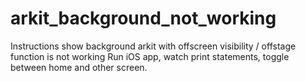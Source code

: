 # arkit_background_not_working

Instructions show background arkit with offscreen visibility / offstage function is not working
Run iOS app, watch print statements, toggle between home and other screen.